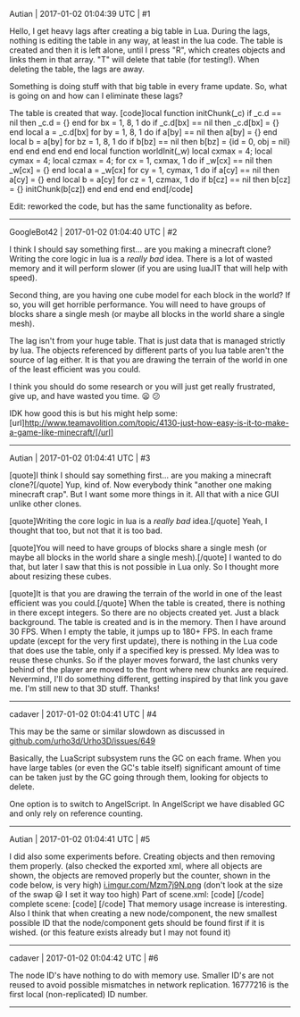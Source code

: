 Autian | 2017-01-02 01:04:39 UTC | #1

Hello,
I get heavy lags after creating a big table in Lua. During the lags, nothing is editing the table in any way, at least in the lua code. The table is created and then it is left alone, until I press "R", which creates objects and links them in that array. "T" will delete that table (for testing!). When deleting the table, the lags are away.

Something is doing stuff with that big table in every frame update. So, what is going on and how can I eliminate these lags?

The table is created that way.
[code]local function initChunk(_c)
	if _c.d == nil then
		_c.d = {}
	end
	for bx = 1, 8, 1 do
		if _c.d[bx] == nil then
			_c.d[bx] = {}
		end
		local a = _c.d[bx]
		for by = 1, 8, 1 do
			if a[by] == nil then
				a[by] = {}
			end
			local b = a[by]
			for bz = 1, 8, 1 do
				if b[bz] == nil then
					b[bz] = {id = 0, obj = nil}
				end
			end
		end
	end
end
local function worldInit(_w)
	local cxmax = 4;
	local cymax = 4;
	local czmax = 4;
	for cx = 1, cxmax, 1 do
		if _w[cx] == nil then
			_w[cx] = {}
		end
		local a = _w[cx]
		for cy = 1, cymax, 1 do
			if a[cy] == nil then
				a[cy] = {}
			end
			local b = a[cy]
			for cz = 1, czmax, 1 do
				if b[cz] == nil then
					b[cz] = {}
					initChunk(b[cz])
				end
			end
		end
	end
end[/code]

Edit: reworked the code, but has the same functionality as before.

-------------------------

GoogleBot42 | 2017-01-02 01:04:40 UTC | #2

I think I should say something first... are you making a minecraft clone?  Writing the core logic in lua is a *really bad* idea.  There is a lot of wasted memory and it will perform slower (if you are using luaJIT that will help with speed).

Second thing, are you having one cube model for each block in the world?  If so, you will get horrible performance.  You will need to have groups of blocks share a single mesh (or maybe all blocks in the world share a single mesh).

The lag isn't from your huge table.  That is just data that is managed strictly by lua.  The objects referenced by different parts of you lua table aren't the source of lag either.  It is that you are drawing the terrain of the world in one of the least efficient was you could.

I think you should do some research or you will just get really frustrated, give up, and have wasted you time.  :frowning:  :confused: 

IDK how good this is but his might help some: [url]http://www.teamavolition.com/topic/4130-just-how-easy-is-it-to-make-a-game-like-minecraft/[/url]

-------------------------

Autian | 2017-01-02 01:04:41 UTC | #3

[quote]I think I should say something first... are you making a minecraft clone?[/quote]
Yup, kind of. Now everybody think "another one making minecraft crap". But I want some more things in it. All that with a nice GUI unlike other clones.

[quote]Writing the core logic in lua is a *really bad* idea.[/quote]
Yeah, I thought that too, but not that it is too bad.

[quote]You will need to have groups of blocks share a single mesh (or maybe all blocks in the world share a single mesh).[/quote]
I wanted to do that, but later I saw that this is not possible in Lua only. So I thought more about resizing these cubes.

[quote]It is that you are drawing the terrain of the world in one of the least efficient was you could.[/quote]
When the table is created, there is nothing in there except integers. So there are no objects created yet. Just a black background. The table is created and is in the memory. Then I have around 30 FPS. When I empty the table, it jumps up to 180+ FPS. In each frame update (except for the very first update), there is nothing in the Lua code that does use the table, only if a specified key is pressed.
My Idea was to reuse these chunks. So if the player moves forward, the last chunks very behind of the player are moved to the front where new chunks are required.
Nevermind, I'll do something different, getting inspired by that link you gave me.
I'm still new to that 3D stuff.
Thanks!

-------------------------

cadaver | 2017-01-02 01:04:41 UTC | #4

This may be the same or similar slowdown as discussed in [github.com/urho3d/Urho3D/issues/649](https://github.com/urho3d/Urho3D/issues/649)

Basically, the LuaScript subsystem runs the GC on each frame. When you have large tables (or even the GC's table itself) significant amount of time can be taken just by the GC going through them, looking for objects to delete.

One option is to switch to AngelScript. In AngelScript we have disabled GC and only rely on reference counting.

-------------------------

Autian | 2017-01-02 01:04:41 UTC | #5

I did also some experiments before. Creating objects and then removing them properly. (also checked the exported xml, where all objects are shown, the objects are removed properly but the counter, shown in the code below, is very high)
[i.imgur.com/Mzm7j9N.png](http://i.imgur.com/Mzm7j9N.png)
(don't look at the size of the swap :smiley: I set it way too high)
Part of scene.xml:
[code]	<attribute name="Next Local Node ID" value="16777216" />
	<attribute name="Next Local Component ID" value="16777216" />[/code]
complete scene:
[code]<?xml version="1.0"?>
<scene id="1">
	<attribute name="Name" value="" />
	<attribute name="Time Scale" value="0.1" />
	<attribute name="Smoothing Constant" value="50" />
	<attribute name="Snap Threshold" value="5" />
	<attribute name="Elapsed Time" value="0" />
	<attribute name="Next Replicated Node ID" value="4" />
	<attribute name="Next Replicated Component ID" value="4" />
	<attribute name="Next Local Node ID" value="16777216" />
	<attribute name="Next Local Component ID" value="16777216" />
	<attribute name="Variables" />
	<attribute name="Variable Names" value="" />
	<component type="Octree" id="1" />
	<node id="2">
		<attribute name="Is Enabled" value="true" />
		<attribute name="Name" value="Zone" />
		<attribute name="Position" value="0 0 0" />
		<attribute name="Rotation" value="1 0 0 0" />
		<attribute name="Scale" value="1 1 1" />
		<attribute name="Variables" />
		<component type="Zone" id="2">
			<attribute name="Bounding Box Min" value="-1000 -1000 -1000" />
			<attribute name="Bounding Box Max" value="1000 1000 1000" />
			<attribute name="Ambient Color" value="0.15 0.15 0.15 1" />
			<attribute name="Fog Start" value="500" />
			<attribute name="Fog End" value="750" />
		</component>
	</node>
	<node id="3">
		<attribute name="Is Enabled" value="true" />
		<attribute name="Name" value="DirectionalLight" />
		<attribute name="Position" value="0 0 0" />
		<attribute name="Rotation" value="0.884784 0.399593 0.239756 -0" />
		<attribute name="Scale" value="1 1 1" />
		<attribute name="Variables" />
		<component type="Light" id="3">
			<attribute name="Light Type" value="Directional" />
			<attribute name="Color" value="1.2 1.2 1.2 1" />
			<attribute name="Specular Intensity" value="0.5" />
			<attribute name="Cast Shadows" value="true" />
			<attribute name="CSM Splits" value="10 50 200 0" />
			<attribute name="Depth Constant Bias" value="0.00025" />
		</component>
	</node>
</scene>[/code]
That memory usage increase is interesting. Also I think that when creating a new node/component, the new smallest possible ID that the node/component gets should be found first if it is wished. (or this feature exists already but I may not found it)

-------------------------

cadaver | 2017-01-02 01:04:42 UTC | #6

The node ID's have nothing to do with memory use. Smaller ID's are not reused to avoid possible mismatches in network replication. 16777216 is the first local (non-replicated) ID number.

-------------------------

